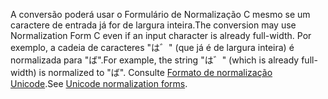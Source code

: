 <span data-ttu-id="b2c11-101">A conversão poderá usar o Formulário de Normalização C mesmo se um caractere de entrada já for de largura inteira.</span><span class="sxs-lookup"><span data-stu-id="b2c11-101">The conversion may use Normalization Form C even if an input character is already full-width.</span></span> <span data-ttu-id="b2c11-102">Por exemplo, a cadeia de caracteres "は゛" (que já é de largura inteira) é normalizada para "ば".</span><span class="sxs-lookup"><span data-stu-id="b2c11-102">For example, the string "は゛" (which is already full-width) is normalized to "ば".</span></span> <span data-ttu-id="b2c11-103">Consulte [Formato de normalização Unicode](http://unicode.org/reports/tr15).</span><span class="sxs-lookup"><span data-stu-id="b2c11-103">See [Unicode normalization forms](http://unicode.org/reports/tr15).</span></span>